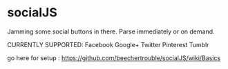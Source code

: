socialJS
========

Jamming some social buttons in there.
Parse immediately or on demand.


CURRENTLY SUPPORTED:
Facebook
Google+
Twitter
Pinterest
Tumblr


go here for setup :
https://github.com/beechertrouble/socialJS/wiki/Basics